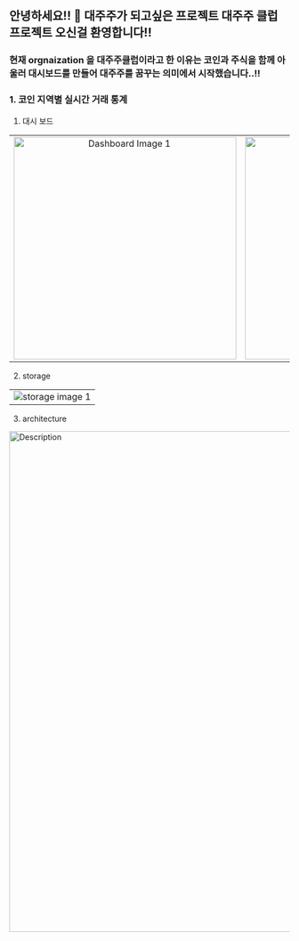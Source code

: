 ## 안녕하세요!! 👋 대주주가 되고싶은 프로젝트 대주주 클럽 프로젝트 오신걸 환영합니다!! 
###  현재 orgnaization 을 대주주클럽이라고 한 이유는 코인과 주식을 함께 아울러 대시보드를 만들어 대주주를 꿈꾸는 의미에서 시작했습니다..!! 

### 1. 코인 지역별 실시간 거래 통계 
1. 대시 보드
<table>
  <tr>
    <td style="text-align: center;">
      <img src="https://github.com/user-attachments/assets/3a9ed93f-791e-4c4a-beff-8242d2cea4cd" alt="Dashboard Image 1" width="400">
    </td>
    <td style="text-align: center;">
      <img src="https://github.com/user-attachments/assets/ebb4a15e-9532-48c8-b237-cbfb7764663b" alt="Dashboard Image 2" width="400">
    </td>
  </tr>
</table>

2. storage
<Table>
  <tr>
    <td style="text-align: center;">
      <img src="https://github.com/user-attachments/assets/d24a9ae0-a55a-4133-aee0-b1397ad3332a" alt="storage image 1" witde="400">
    </td>
  </tr>
</Table>

3. architecture
<img src="https://github.com/user-attachments/assets/f473795b-1404-4ecd-baef-bbcfbeacdbc7" alt="Description" width="600" height="900"/>

